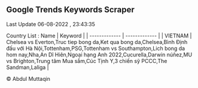 

## Google Trends Keywords Scraper 
 
Last Update 06-08-2022 , 23:43:35

Country List :
 Name  | Keyword |
| ------------- | ------------- |
| VIETNAM | Chelsea vs Everton,Truc tiep bong da,Ket qua bong da,Chelsea,Bình Định đấu với Hà Nội,Tottenham,PSG,Tottenham vs Southampton,Lich bong da hom nay,Nha,An Dĩ Hiên,Ngoại hạng Anh 2022,Cucurella,Darwin núñez,MU vs Brighton,Trung tâm Mua sắm,Cúc Tịnh Y,3 chiến sỹ PCCC,The Sandman,Laliga |



© Abdul Muttaqin 
